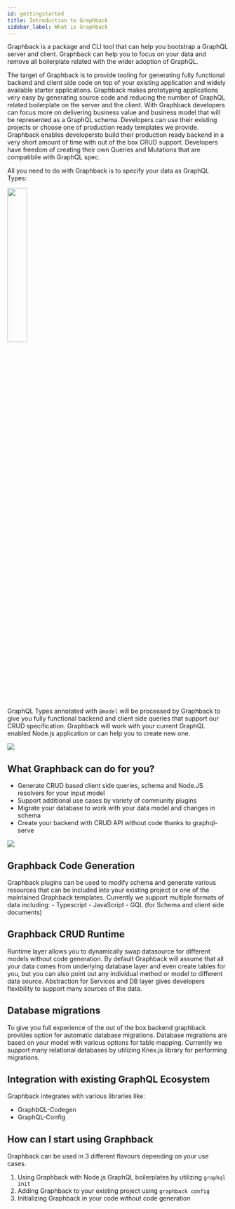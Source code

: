 ```yaml
---
id: gettingstarted
title: Introduction to Graphback
sidebar_label: What is Graphback
---
```


Graphback is a package and CLI tool that can help you bootstrap a GraphQL server and client.
Graphback can help you to focus on your data and remove all boilerplate related with the wider adoption of GraphQL.

The target of Graphback is to provide tooling for generating fully functional backend and client side code on top of your existing application and widely available starter applications. Graphback makes prototyping applications very easy by generating source code and reducing the number of GraphQL related boilerplate on the server and the client. With Graphback developers can focus more on delivering business value and business model that will be represented as a GraphQL schema. Developers can use their existing projects or choose one of production ready templates we provide. 
Graphback enables developersto build their production ready backend in a very short amount of time with out of the box CRUD support.
Developers have freedom of creating their own Queries and Mutations that are compatibile with GraphQL spec. 

All you need to do with Graphback is to specify your data as GraphQL Types:

<img src="/img/d1.png" width="30%" height="30%"></img>


GraphQL Types annotated with `@model` will be processed by Graphback to give you fully functional backend and client side 
queries that support our CRUD specification. 
Graphback will work with your current GraphQL enabled Node.js application or can help you to create new one.

![](/img/diagramsmall.png)

## What Graphback can do for you?

- Generate CRUD based client side queries, schema and Node.JS resolvers for your input model
- Support additional use cases by variety of community plugins
- Migrate your database to work with your data model and changes in schema
- Create your backend with CRUD API without code thanks to graphql-serve

![](/img/sourcecode.png)

## Graphback Code Generation

Graphback plugins can be used to modify schema and generate various resources that can be included into your existing project or one of the maintained Graphback templates.
Currently we support multiple formats of data including:
    - Typescript
    - JavaScript
    - GQL (for Schema and client side documents)

## Graphback CRUD Runtime

Runtime layer allows you to dynamically swap datasource for different models without code generation. 
By default Graphback will assume that all your data comes from underlying database layer and even create tables for you,
but you can also point out any individual method or model to different data source. 
Abstraction for Services and DB layer gives developers flexibility to support many sources of the data.

## Database migrations

To give you full experience of the out of the box backend graphback provides option for automatic database migrations.
Database migrations are based on your model with various options for table mapping. 
Currently we support many relational databases by utilizing Knex.js library for performing migrations.

## Integration with existing GraphQL Ecosystem

Graphback integrates with various libraries like:

- GraphbQL-Codegen
- GraphQL-Config

## How can I start using Graphback

Graphback can be used in 3 different flavours depending on your use cases.

1. Using Graphback with Node.js GraphQL boilerplates by utilizing `graphql init`
2. Adding Graphback to your existing project using `graphback config`
3. Initializing Graphback in your code without code generation
